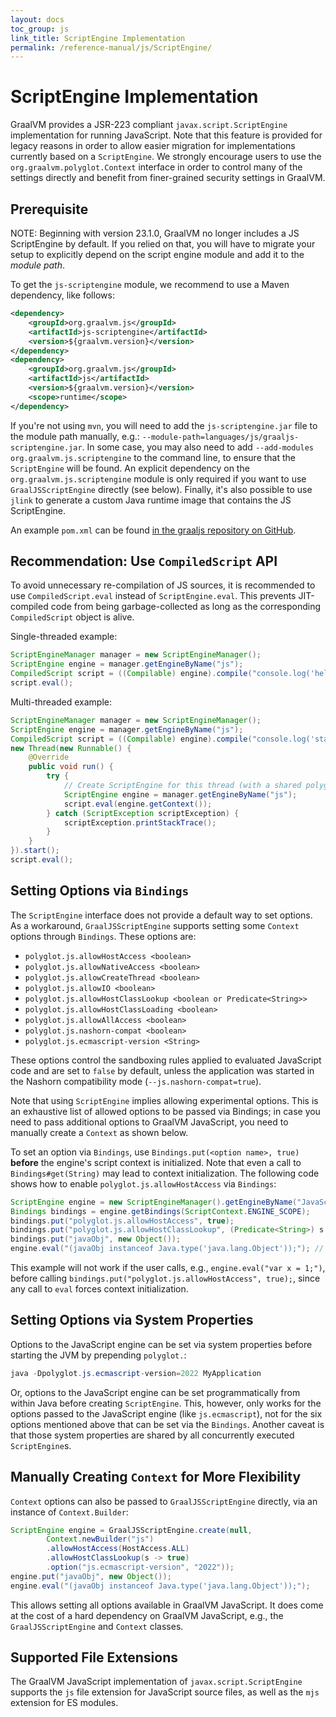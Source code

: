 ```yaml
---
layout: docs
toc_group: js
link_title: ScriptEngine Implementation
permalink: /reference-manual/js/ScriptEngine/
---
```

# ScriptEngine Implementation

GraalVM provides a JSR-223 compliant `javax.script.ScriptEngine` implementation for running JavaScript.
Note that this feature is provided for legacy reasons in order to allow easier migration for implementations currently based on a `ScriptEngine`.
We strongly encourage users to use the `org.graalvm.polyglot.Context` interface in order to control many of the settings directly and benefit from finer-grained security settings in GraalVM.

## Prerequisite

NOTE: Beginning with version 23.1.0, GraalVM no longer includes a JS ScriptEngine by default.
If you relied on that, you will have to migrate your setup to explicitly depend on the script engine module and add it to the _module path_.

To get the `js-scriptengine` module, we recommend to use a Maven dependency, like follows:
```xml
<dependency>
    <groupId>org.graalvm.js</groupId>
    <artifactId>js-scriptengine</artifactId>
    <version>${graalvm.version}</version>
</dependency>
<dependency>
    <groupId>org.graalvm.js</groupId>
    <artifactId>js</artifactId>
    <version>${graalvm.version}</version>
    <scope>runtime</scope>
</dependency>
```

If you're not using `mvn`, you will need to add the `js-scriptengine.jar` file to the module path manually, e.g.: `--module-path=languages/js/graaljs-scriptengine.jar`.
In some case, you may also need to add `--add-modules org.graalvm.js.scriptengine` to the command line, to ensure that the `ScriptEngine` will be found.
An explicit dependency on the `org.graalvm.js.scriptengine` module is only required if you want to use `GraalJSScriptEngine` directly (see below).
Finally, it's also possible to use `jlink` to generate a custom Java runtime image that contains the JS ScriptEngine.

An example `pom.xml` can be found [in the graaljs repository on GitHub](https://github.com/oracle/graaljs/blob/master/graal-js/test/maven-demo/pom.xml).

## Recommendation: Use `CompiledScript` API

To avoid unnecessary re-compilation of JS sources, it is recommended to use `CompiledScript.eval` instead of `ScriptEngine.eval`. This prevents
JIT-compiled code from being garbage-collected as long as the corresponding `CompiledScript` object is alive.

Single-threaded example:
```java
ScriptEngineManager manager = new ScriptEngineManager();
ScriptEngine engine = manager.getEngineByName("js");
CompiledScript script = ((Compilable) engine).compile("console.log('hello world');");
script.eval();
```

Multi-threaded example:
```java
ScriptEngineManager manager = new ScriptEngineManager();
ScriptEngine engine = manager.getEngineByName("js");
CompiledScript script = ((Compilable) engine).compile("console.log('start');var start = Date.now(); while (Date.now()-start < 2000);console.log('end');");
new Thread(new Runnable() {
    @Override
    public void run() {
        try {
            // Create ScriptEngine for this thread (with a shared polyglot Engine)
            ScriptEngine engine = manager.getEngineByName("js");
            script.eval(engine.getContext());
        } catch (ScriptException scriptException) {
            scriptException.printStackTrace();
        }
    }
}).start();
script.eval();
```

## Setting Options via `Bindings`
The  `ScriptEngine` interface does not provide a default way to set options.
As a workaround, `GraalJSScriptEngine` supports setting some `Context` options
through `Bindings`.
These options are:
* `polyglot.js.allowHostAccess <boolean>`
* `polyglot.js.allowNativeAccess <boolean>`
* `polyglot.js.allowCreateThread <boolean>`
* `polyglot.js.allowIO <boolean>`
* `polyglot.js.allowHostClassLookup <boolean or Predicate<String>>`
* `polyglot.js.allowHostClassLoading <boolean>`
* `polyglot.js.allowAllAccess <boolean>`
* `polyglot.js.nashorn-compat <boolean>`
* `polyglot.js.ecmascript-version <String>`

These options control the sandboxing rules applied to evaluated JavaScript code and are set to `false` by default, unless the application was started in the Nashorn compatibility mode (`--js.nashorn-compat=true`).

Note that using `ScriptEngine` implies allowing experimental options.
This is an exhaustive list of allowed options to be passed via Bindings; in case you need to pass additional options to GraalVM JavaScript, you need to manually create a `Context` as shown below.

To set an option via `Bindings`, use `Bindings.put(<option name>, true)` **before** the engine's script context is initialized. Note that
even a call to `Bindings#get(String)` may lead to context initialization.
The following code shows how to enable `polyglot.js.allowHostAccess` via `Bindings`:
```java
ScriptEngine engine = new ScriptEngineManager().getEngineByName("JavaScript");
Bindings bindings = engine.getBindings(ScriptContext.ENGINE_SCOPE);
bindings.put("polyglot.js.allowHostAccess", true);
bindings.put("polyglot.js.allowHostClassLookup", (Predicate<String>) s -> true);
bindings.put("javaObj", new Object());
engine.eval("(javaObj instanceof Java.type('java.lang.Object'));"); // it will not work without allowHostAccess and allowHostClassLookup
```
This example will not work if the user calls, e.g., `engine.eval("var x = 1;")`, before calling `bindings.put("polyglot.js.allowHostAccess", true);`, since
any call to `eval` forces context initialization.

## Setting Options via System Properties
Options to the JavaScript engine can be set via system properties before starting the JVM by prepending `polyglot.`:
```java
java -Dpolyglot.js.ecmascript-version=2022 MyApplication
```

Or, options to the JavaScript engine can be set programmatically from within Java before creating `ScriptEngine`. This, however, only works for the options passed to the JavaScript engine (like `js.ecmascript`), not for the six options mentioned above that can be set via the `Bindings`.
Another caveat is that those system properties are shared by all concurrently executed `ScriptEngine`s.

## Manually Creating `Context` for More Flexibility
`Context` options can also be passed to `GraalJSScriptEngine` directly, via an instance of `Context.Builder`:
```java
ScriptEngine engine = GraalJSScriptEngine.create(null,
        Context.newBuilder("js")
        .allowHostAccess(HostAccess.ALL)
        .allowHostClassLookup(s -> true)
        .option("js.ecmascript-version", "2022"));
engine.put("javaObj", new Object());
engine.eval("(javaObj instanceof Java.type('java.lang.Object'));");
```

This allows setting all options available in GraalVM JavaScript.
It does come at the cost of a hard dependency on GraalVM JavaScript, e.g., the `GraalJSScriptEngine` and `Context` classes.

## Supported File Extensions
The GraalVM JavaScript implementation of `javax.script.ScriptEngine` supports the `js` file extension for JavaScript source files, as well as the `mjs` extension for ES modules.
